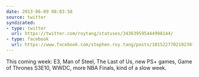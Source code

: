 ```yaml
---
date: 2013-06-09 08:03:58
source: twitter
syndicated:
- type: twitter
  url: https://twitter.com/roytang/statuses/343639595444998144/
- type: facebook
  url: https://www.facebook.com/stephen.roy.tang/posts/10152277021923912
---
```


This coming week: E3, Man of Steel, The Last of Us, new PS+ games, Game of Thrones S3E10, WWDC, more NBA Finals, kind of a slow week.